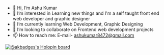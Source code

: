 - 👋 Hi, I’m Ashu Kumar
- 👀 I’m interested in Learning new things and I'm a self taught front end web developer and graphic designer
- 🌱 I’m currently learning Web Development, Graphic Designing
- 💞️ I’m looking to collaborate on Frontend web development projects
- 📫 How to reach me: E-mail- ashukumar8472@gmail.com

<!---
Ashu-kumar40/Ashu-kumar40 is a ✨ special ✨ repository because its `README.md` (this file) appears on your GitHub profile.
You can click the Preview link to take a look at your changes.
--->

[![@akbadges's Holopin board](https://holopin.me/akbadges)](https://holopin.io/@akbadges)
